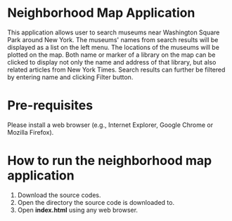 # Neighborhood Map Application
This application allows user to search museums near Washington Square Park around New York.
The museums' names from search results will be displayed as a list on the left menu.
The locations of the museums will be plotted on the map.
Both name or marker of a library on the map can be clicked to display not only the name and address of that library, but also related articles from New York Times.
Search results can further be filtered by entering name and clicking Filter button.

# Pre-requisites
Please install a web browser (e.g., Internet Explorer, Google Chrome or Mozilla Firefox).

# How to run the neighborhood map application
1) Download the source codes.
2) Open the directory the source code is downloaded to.
3) Open **index.html** using any web browser.

